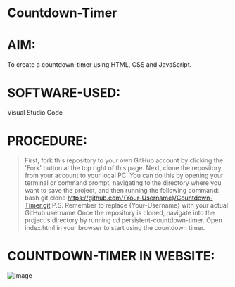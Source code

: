 # Countdown-Timer

# AIM:
To create a countdown-timer using HTML, CSS and JavaScript.

# SOFTWARE-USED:
Visual Studio Code 

# PROCEDURE:
> First, fork this repository to your own GitHub account by clicking the 'Fork' button at the top right of this page.
> Next, clone the repository from your account to your local PC.
> You can do this by opening your terminal or command prompt, navigating to the directory where you want to save the project, and then running the following command: bash git clone https://github.com/{Your-Username}/Countdown-Timer.git P.S. Remember to replace {Your-Username} with your actual GitHub username
> Once the repository is cloned, navigate into the project's directory by running cd persistent-countdown-timer.
> Open index.html in your browser to start using the countdown timer.

# COUNTDOWN-TIMER IN WEBSITE:
![image](https://github.com/Prasannalakshmiganesan/Countdown-Timer/assets/118610231/f69d024b-c449-41b5-9d7f-8d11ae4e403d)
